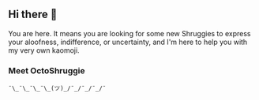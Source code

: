 ## Hi there 👋

You are here. It means you are looking for some new Shruggies to express your aloofness, indifference, or uncertainty, and I'm here to help you with my very own kaomoji. 

### Meet OctoShruggie

```
¯\_¯\_¯\_¯\_(ツ)_/¯_/¯_/¯_/¯
```
